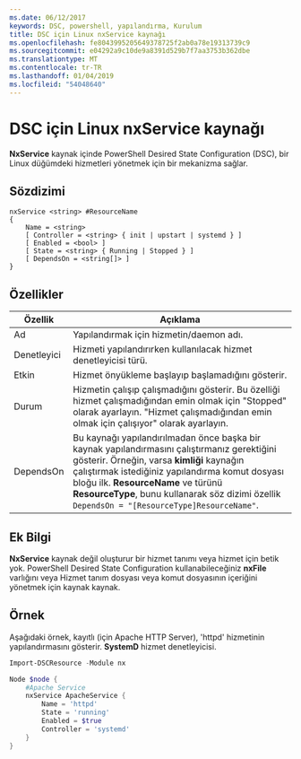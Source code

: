 ```yaml
---
ms.date: 06/12/2017
keywords: DSC, powershell, yapılandırma, Kurulum
title: DSC için Linux nxService kaynağı
ms.openlocfilehash: fe8043995205649378725f2ab0a78e19313739c9
ms.sourcegitcommit: e04292a9c10de9a8391d529b7f7aa3753b362dbe
ms.translationtype: MT
ms.contentlocale: tr-TR
ms.lasthandoff: 01/04/2019
ms.locfileid: "54048640"
---
```

# <a name="dsc-for-linux-nxservice-resource"></a>DSC için Linux nxService kaynağı

**NxService** kaynak içinde PowerShell Desired State Configuration (DSC), bir Linux düğümdeki hizmetleri yönetmek için bir mekanizma sağlar.

## <a name="syntax"></a>Sözdizimi

```
nxService <string> #ResourceName
{
    Name = <string>
    [ Controller = <string> { init | upstart | systemd } ]
    [ Enabled = <bool> ]
    [ State = <string> { Running | Stopped } ]
    [ DependsOn = <string[]> ]
}
```

## <a name="properties"></a>Özellikler

| Özellik | Açıklama |
|---|---|
| Ad| Yapılandırmak için hizmetin/daemon adı.|
| Denetleyici| Hizmeti yapılandırırken kullanılacak hizmet denetleyicisi türü.|
| Etkin| Hizmet önyükleme başlayıp başlamadığını gösterir.|
| Durum| Hizmetin çalışıp çalışmadığını gösterir. Bu özelliği hizmet çalışmadığından emin olmak için "Stopped" olarak ayarlayın. "Hizmet çalışmadığından emin olmak için çalışıyor" olarak ayarlayın.|
| DependsOn | Bu kaynağı yapılandırılmadan önce başka bir kaynak yapılandırmasını çalıştırmanız gerektiğini gösterir. Örneğin, varsa **kimliği** kaynağın çalıştırmak istediğiniz yapılandırma komut dosyası bloğu ilk. **ResourceName** ve türünü **ResourceType**, bunu kullanarak söz dizimi özellik `DependsOn = "[ResourceType]ResourceName"`.|

## <a name="additional-information"></a>Ek Bilgi

**NxService** kaynak değil oluşturur bir hizmet tanımı veya hizmet için betik yok. PowerShell Desired State Configuration kullanabileceğiniz **nxFile** varlığını veya Hizmet tanım dosyası veya komut dosyasının içeriğini yönetmek için kaynak kaynak.

## <a name="example"></a>Örnek

Aşağıdaki örnek, kayıtlı (için Apache HTTP Server), 'httpd' hizmetinin yapılandırmasını gösterir. **SystemD** hizmet denetleyicisi.

```powershell
Import-DSCResource -Module nx

Node $node {
    #Apache Service
    nxService ApacheService {
        Name = 'httpd'
        State = 'running'
        Enabled = $true
        Controller = 'systemd'
    }
}
```